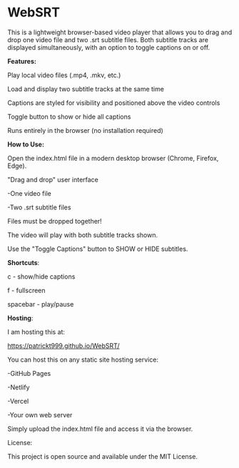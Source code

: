 # WebSRT

This is a lightweight browser-based video player that allows you to drag and drop one video file and two .srt subtitle files. Both subtitle tracks are displayed simultaneously, with an option to toggle captions on or off.


**Features:**

Play local video files (.mp4, .mkv, etc.)

Load and display two subtitle tracks at the same time

Captions are styled for visibility and positioned above the video controls

Toggle button to show or hide all captions

Runs entirely in the browser (no installation required)


**How to Use:**

Open the index.html file in a modern desktop browser (Chrome, Firefox, Edge).

"Drag and drop" user interface

-One video file

-Two .srt subtitle files

Files must be dropped together!

The video will play with both subtitle tracks shown.

Use the "Toggle Captions" button to SHOW or HIDE subtitles.

**Shortcuts**:

c - show/hide captions

f - fullscreen

spacebar - play/pause


**Hosting**:

I am hosting this at:

https://patrickt999.github.io/WebSRT/

You can host this on any static site hosting service:

-GitHub Pages

-Netlify

-Vercel

-Your own web server

Simply upload the index.html file and access it via the browser.



License:

This project is open source and available under the MIT License.

